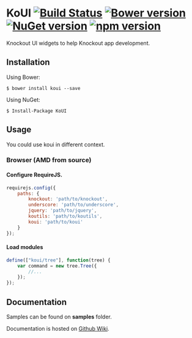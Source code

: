 ﻿# KoUI [![Build Status](https://travis-ci.org/spatools/koui.png)](https://travis-ci.org/spatools/koui) [![Bower version](https://badge.fury.io/bo/koui.png)](http://badge.fury.io/bo/koui) [![NuGet version](https://badge.fury.io/nu/koui.png)](http://badge.fury.io/nu/koui) [![npm version](https://badge.fury.io/js/koutils.svg)](https://badge.fury.io/js/koutils)

Knockout UI widgets to help Knockout app development.

## Installation

Using Bower:

```console
$ bower install koui --save
```

Using NuGet: 

```console
$ Install-Package KoUI
```

## Usage

You could use koui in different context.

### Browser (AMD from source)

#### Configure RequireJS.

```javascript
requirejs.config({
    paths: {
        knockout: 'path/to/knockout',
        underscore: 'path/to/underscore',
        jquery: 'path/to/jquery',
        koutils: 'path/to/koutils',
        koui: 'path/to/koui'
    }
});
```

#### Load modules

```javascript
define(["koui/tree"], function(tree) {
    var command = new tree.Tree({
        //...
    });
});
```

## Documentation

Samples can be found on __samples__ folder.

Documentation is hosted on [Github Wiki](https://github.com/spatools/koui/wiki).